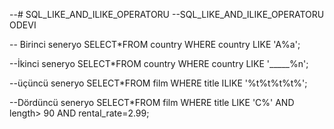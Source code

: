 --# SQL_LIKE_AND_ILIKE_OPERATORU
--SQL_LIKE_AND_ILIKE_OPERATORU ODEVI

-- Birinci seneryo
SELECT*FROM country
WHERE country LIKE 'A%a';

--İkinci seneryo
SELECT*FROM country
WHERE country LIKE '_____%n';

--üçüncü seneryo
SELECT*FROM film
WHERE title ILIKE '%t%t%t%t%';

--Dördüncü seneryo
SELECT*FROM film
WHERE title LIKE 'C%' AND length> 90 AND rental_rate=2.99;
